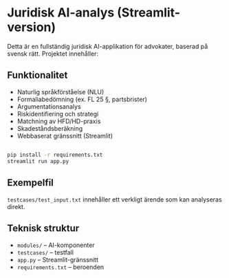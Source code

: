 # Juridisk AI-analys (Streamlit-version)

Detta är en fullständig juridisk AI-applikation för advokater, baserad på svensk rätt. Projektet innehåller:

## Funktionalitet
- Naturlig språkförståelse (NLU)
- Formaliabedömning (ex. FL 25 §, partsbrister)
- Argumentationsanalys
- Riskidentifiering och strategi
- Matchning av HFD/HD-praxis
- Skadeståndsberäkning
- Webbaserat gränssnitt (Streamlit)

## 


```bash
pip install -r requirements.txt
streamlit run app.py
```

## Exempelfil

`testcases/test_input.txt` innehåller ett verkligt ärende som kan analyseras direkt.

## Teknisk struktur

- `modules/` – AI-komponenter
- `testcases/` – testfall
- `app.py` – Streamlit-gränssnitt
- `requirements.txt` – beroenden
